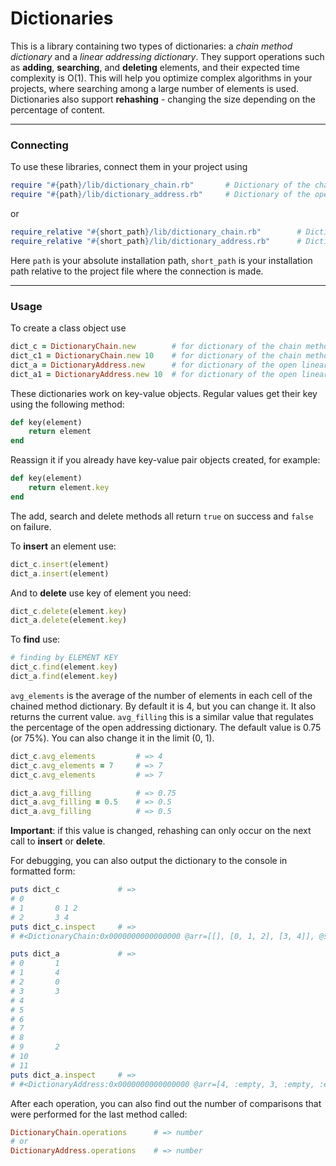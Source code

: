 # Dictionaries
 
This is a library containing two types of dictionaries: a *chain method dictionary* and a *linear addressing dictionary*. They support operations such as **adding**, **searching**, and **deleting** elements, and their expected time complexity is O(1). This will help you optimize complex algorithms in your projects, where searching among a large number of elements is used.
Dictionaries also support **rehashing** - changing the size depending on the percentage of content.

---

### Connecting

To use these libraries, connect them in your project using
```ruby
require "#{path}/lib/dictionary_chain.rb"       # Dictionary of the chain method
require "#{path}/lib/dictionary_address.rb"     # Dictionary of the open linear addressing method
```
or
```ruby
require_relative "#{short_path}/lib/dictionary_chain.rb"        # Dictionary of the chain method
require_relative "#{short_path}/lib/dictionary_address.rb"      # Dictionary of the open linear addressing method
```
Here `path` is your absolute installation path, `short_path` is your installation path relative to the project file where the connection is made.

---

### Usage

To create a class object use
```ruby
dict_c = DictionaryChain.new        # for dictionary of the chain method
dict_c1 = DictionaryChain.new 10    # for dictionary of the chain method with start size = 10
dict_a = DictionaryAddress.new      # for dictionary of the open linear addressing method
dict_a1 = DictionaryAddress.new 10  # for dictionary of the open linear addressing method with start size = 10
```

These dictionaries work on key-value objects. Regular values ​​get their key using the following method:
```ruby
def key(element)
    return element
end
```
Reassign it if you already have key-value pair objects created, for example:
```ruby
def key(element)
    return element.key
end
```

The add, search and delete methods all return `true` on success and `false` on failure.

To **insert** an element use:
```ruby
dict_c.insert(element)
dict_a.insert(element)
```

And to **delete** use key of element you need:
```ruby
dict_c.delete(element.key)
dict_a.delete(element.key)
```

To **find** use:
```ruby
# finding by ELEMENT KEY
dict_c.find(element.key)      
dict_a.find(element.key)     
```

`avg_elements` is the average of the number of elements in each cell of the chained method dictionary. By default it is 4, but you can change it. It also returns the current value.
`avg_filling` this is a similar value that regulates the percentage of the open addressing dictionary. The default value is 0.75 (or 75%). You can also change it in the limit (0, 1).
```ruby
dict_c.avg_elements         # => 4
dict_c.avg_elements = 7     # => 7
dict_c.avg_elements         # => 7

dict_a.avg_filling          # => 0.75
dict_a.avg_filling = 0.5    # => 0.5
dict_a.avg_filling          # => 0.5
```
**Important**: if this value is changed, rehashing can only occur on the next call to **insert** or **delete**.


For debugging, you can also output the dictionary to the console in formatted form:
```ruby
puts dict_c             # =>
# 0
# 1       0 1 2
# 2       3 4
puts dict_c.inspect     # =>
# #<DictionaryChain:0x0000000000000000 @arr=[[], [0, 1, 2], [3, 4]], @size=5, @avg_elements=4>

puts dict_a             # =>
# 0       1
# 1       4
# 2       0
# 3       3
# 4
# 5
# 6
# 7
# 8
# 9       2
# 10
# 11
puts dict_a.inspect     # =>
# #<DictionaryAddress:0x0000000000000000 @arr=[4, :empty, 3, :empty, :empty, 1, :empty, 0, :empty, :empty, :empty, 2], @size=5, @avg_filling=0.75>
```

After each operation, you can also find out the number of comparisons that were performed for the last method called:

```ruby
DictionaryChain.operations      # => number
# or
DictionaryAddress.operations    # => number
```